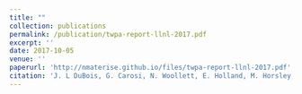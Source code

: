 ```yaml
---
title: ""
collection: publications
permalink: /publication/twpa-report-llnl-2017.pdf
excerpt: ''
date: 2017-10-05
venue: ''
paperurl: 'http://nmaterise.github.io/files/twpa-report-llnl-2017.pdf'
citation: 'J. L DuBois, G. Carosi, N. Woollett, E. Holland, M. Horsley, D. Qu, E<b>N. Materise</b>, O Drury, G. Chapline, S. Friedrich. &quot;Report to Lincoln Labs on TWPAs.&quot; DOI: [https://www.osti.gov/biblio/1399728](https://www.osti.gov/biblio/1399728)'
---
```

<!---
This paper is about the number 1. The number 2 is left for future work.

[Download paper here](http://academicpages.github.io/files/paper1.pdf)

Recommended citation: . (2009). "Paper Title Number 1." <i>Journal 1</i>. 1(1).
-->
